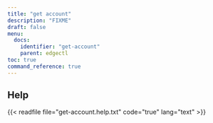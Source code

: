 ```yaml
---
title: "get account"
description: "FIXME"
draft: false
menu:
  docs:
    identifier: "get-account"
    parent: edgectl
toc: true
command_reference: true
---
```


## Help

{{< readfile file="get-account.help.txt" code="true" lang="text" >}}
